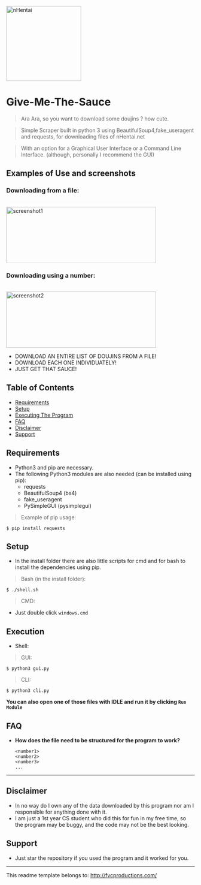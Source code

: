 <a href="nHentai logo"><img src="https://pbs.twimg.com/profile_images/733172726731415552/8P68F-_I_400x400.jpg" width="200" height="200" title="nHentai" alt="nHentai"></a>

# Give-Me-The-Sauce

> Ara Ara, so you want to download some doujins ? how cute.

> Simple Scraper built in python 3 using BeautifulSoup4,fake_useragent and requests, for downloading files of nHentai.net

> With an option for a Graphical User Interface or a Command Line Interface. (although, personally I recommend the GUI)

## Examples of Use and screenshots

### Downloading from a file:
<br>
<a href="screenshot1"><img src="https://i.imgur.com/QvS5Xzw.png" width="400" height="150" alt="screenshot1"></a>

### Downloading using a number:
<br>
<a href="screenshot2"><img src="https://i.imgur.com/JzHeSmS.png" width="400" height="150" alt="screenshot2"></a>


- DOWNLOAD AN ENTIRE LIST OF DOUJINS FROM A FILE!
- DOWNLOAD EACH ONE INDIVIDUATELY!
- JUST GET THAT SAUCE!


## Table of Contents

- [Requirements](#requirements)
- [Setup](#setup)
- [Executing The Program](#execution)
- [FAQ](#faq)
- [Disclaimer](#disclaimer)
- [Support](#support)


## Requirements

- Python3 and pip are necessary.
- The following Python3 modules are also needed (can be installed using pip):
  - requests
  - BeautifulSoup4 (bs4)
  - fake_useragent
  - PySimpleGUI (pysimplegui)
 
 > Example of pip usage:
 ```shell
$ pip install requests
```

## Setup

- In the install folder there are also little scripts for cmd and for bash to install the dependencies using pip.

> Bash (in the install folder):
```shell
$ ./shell.sh
```
> CMD:
  - Just double click `windows.cmd`

## Execution

- Shell:
> GUI:
```shell
$ python3 gui.py
```
> CLI:
```shell
$ python3 cli.py
```
**You can also open one of those files with IDLE and run it by clicking `Run Module`**

## FAQ

- **How does the file need to be structured for the program to work?**
    ```text
    <number1>
    <number2>
    <number3>
    ...
    ```
---

## Disclaimer

- In no way do I own any of the data downloaded by this program nor am I responsible for anything done with it.
- I am just a 1st year CS student who did this for fun in my free time, so the program may be buggy, and the code may not be the best looking.

## Support

- Just star the repository if you used the program and it worked for you.

---

This readme template belongs to: http://fvcproductions.com/
